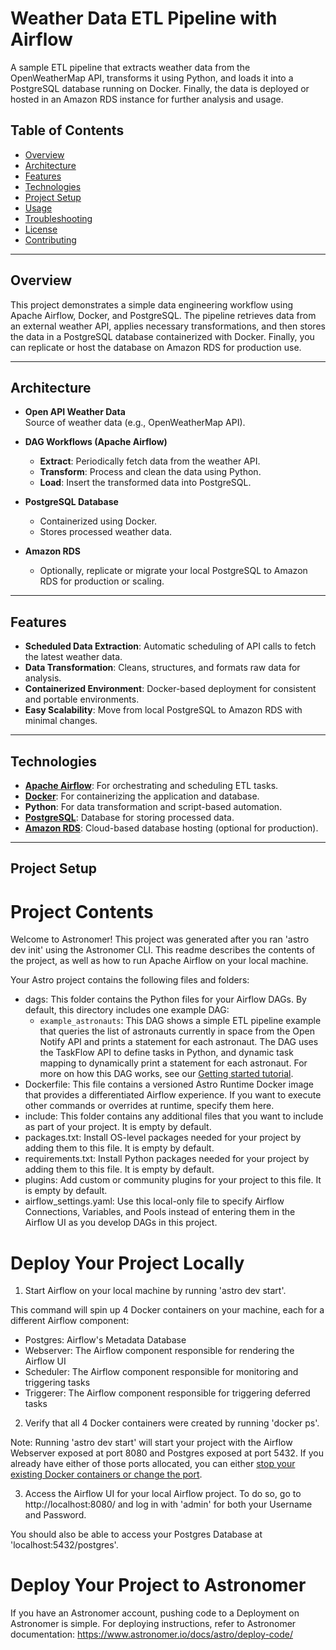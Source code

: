 # Weather Data ETL Pipeline with Airflow

A sample ETL pipeline that extracts weather data from the OpenWeatherMap API, transforms it using Python, and loads it into a PostgreSQL database running on Docker. Finally, the data is deployed or hosted in an Amazon RDS instance for further analysis and usage.

## Table of Contents
- [Overview](#overview)
- [Architecture](#architecture)
- [Features](#features)
- [Technologies](#technologies)
- [Project Setup](#project-setup)
- [Usage](#usage)
- [Troubleshooting](#troubleshooting)
- [License](#license)
- [Contributing](#contributing)

---

## Overview
This project demonstrates a simple data engineering workflow using Apache Airflow, Docker, and PostgreSQL. The pipeline retrieves data from an external weather API, applies necessary transformations, and then stores the data in a PostgreSQL database containerized with Docker. Finally, you can replicate or host the database on Amazon RDS for production use.

---

## Architecture

- **Open API Weather Data**  
  Source of weather data (e.g., OpenWeatherMap API).

- **DAG Workflows (Apache Airflow)**
  - **Extract**: Periodically fetch data from the weather API.
  - **Transform**: Process and clean the data using Python.
  - **Load**: Insert the transformed data into PostgreSQL.

- **PostgreSQL Database**
  - Containerized using Docker.
  - Stores processed weather data.

- **Amazon RDS**
  - Optionally, replicate or migrate your local PostgreSQL to Amazon RDS for production or scaling.

---

## Features
- **Scheduled Data Extraction**: Automatic scheduling of API calls to fetch the latest weather data.
- **Data Transformation**: Cleans, structures, and formats raw data for analysis.
- **Containerized Environment**: Docker-based deployment for consistent and portable environments.
- **Easy Scalability**: Move from local PostgreSQL to Amazon RDS with minimal changes.

---

## Technologies
- **[Apache Airflow](https://airflow.apache.org/docs/)**: For orchestrating and scheduling ETL tasks.
- **[Docker](https://docs.docker.com/)**: For containerizing the application and database.
- **Python**: For data transformation and script-based automation.
- **[PostgreSQL](https://www.postgresql.org/)**: Database for storing processed data.
- **[Amazon RDS](https://aws.amazon.com/rds/)**: Cloud-based database hosting (optional for production).

---

## Project Setup

Project Contents
================
Welcome to Astronomer! This project was generated after you ran 'astro dev init' using the Astronomer CLI. This readme describes the contents of the project, as well as how to run Apache Airflow on your local machine.

Your Astro project contains the following files and folders:

- dags: This folder contains the Python files for your Airflow DAGs. By default, this directory includes one example DAG:
    - `example_astronauts`: This DAG shows a simple ETL pipeline example that queries the list of astronauts currently in space from the Open Notify API and prints a statement for each astronaut. The DAG uses the TaskFlow API to define tasks in Python, and dynamic task mapping to dynamically print a statement for each astronaut. For more on how this DAG works, see our [Getting started tutorial](https://www.astronomer.io/docs/learn/get-started-with-airflow).
- Dockerfile: This file contains a versioned Astro Runtime Docker image that provides a differentiated Airflow experience. If you want to execute other commands or overrides at runtime, specify them here.
- include: This folder contains any additional files that you want to include as part of your project. It is empty by default.
- packages.txt: Install OS-level packages needed for your project by adding them to this file. It is empty by default.
- requirements.txt: Install Python packages needed for your project by adding them to this file. It is empty by default.
- plugins: Add custom or community plugins for your project to this file. It is empty by default.
- airflow_settings.yaml: Use this local-only file to specify Airflow Connections, Variables, and Pools instead of entering them in the Airflow UI as you develop DAGs in this project.

Deploy Your Project Locally
===========================

1. Start Airflow on your local machine by running 'astro dev start'.

This command will spin up 4 Docker containers on your machine, each for a different Airflow component:

- Postgres: Airflow's Metadata Database
- Webserver: The Airflow component responsible for rendering the Airflow UI
- Scheduler: The Airflow component responsible for monitoring and triggering tasks
- Triggerer: The Airflow component responsible for triggering deferred tasks

2. Verify that all 4 Docker containers were created by running 'docker ps'.

Note: Running 'astro dev start' will start your project with the Airflow Webserver exposed at port 8080 and Postgres exposed at port 5432. If you already have either of those ports allocated, you can either [stop your existing Docker containers or change the port](https://www.astronomer.io/docs/astro/cli/troubleshoot-locally#ports-are-not-available-for-my-local-airflow-webserver).

3. Access the Airflow UI for your local Airflow project. To do so, go to http://localhost:8080/ and log in with 'admin' for both your Username and Password.

You should also be able to access your Postgres Database at 'localhost:5432/postgres'.

Deploy Your Project to Astronomer
=================================

If you have an Astronomer account, pushing code to a Deployment on Astronomer is simple. For deploying instructions, refer to Astronomer documentation: https://www.astronomer.io/docs/astro/deploy-code/


